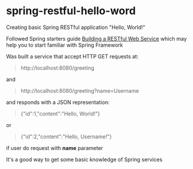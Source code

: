 # spring-restful-hello-word
Creating basic Spring RESTful application "Hello, World!"

Followed Spring starters guide [Building a RESTful Web Service](https://spring.io/guides/gs/rest-service/) which may help
 you to start familiar with Spring Framework  
 
 Was built a service that accept HTTP GET requests at:
 
 > http://localhost:8080/greeting
 
 and
 
 > http://localhost:8080/greeting?name=Username
 
 and responds with a JSON representation:
  
 > {"id":1,"content":"Hello, World!"}
 
 or 
 
 > {"id":2,"content":"Hello, Username!"}
 
 if user do request with **name** parameter
 
 It's a good way to get some basic knowledge of Spring services 